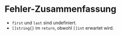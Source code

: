 # Fehler-Zusammenfassung

- `first` und `last` sind undefiniert.
- `[]string{}` im `return`, obwohl `[]int` erwartet wird.
